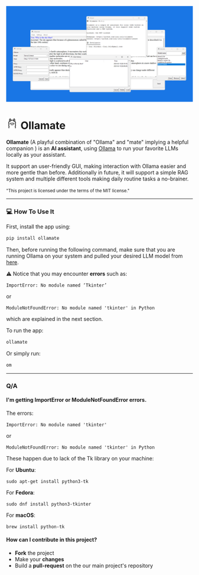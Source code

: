 <img src='img/screenshot.png'> 

# <img src='img/og.png'> Ollamate

**Ollamate** (A playful combination of "Ollama" and "mate" implying a helpful companion ) is an **AI assistant**, using [Ollama](https://ollama.com) to run your favorite LLMs locally as your assistant.

It support an user-friendly GUI, making interaction with Ollama easier and more gentle than before. Additionally in future, it will support a simple RAG system and multiple different tools making daily routine tasks a no-brainer. 

<small>"This project is licensed under the terms of the MIT license."</small>

<hr>

### 💻 How To Use It

First, install the app using:

```bash
pip install ollamate
```

Then, before running the following command, make sure that you are running Ollama on your system and pulled your desired LLM model from [here](https://ollama.com/library).

⚠️ Notice that you may encounter **errors** such as:
 ```
 ImportError: No module named ‘Tkinter’
 ```
 or 
 ```
 ModuleNotFoundError: No module named 'tkinter' in Python
 ```
which are explained in the next section.

To run the app:

```bash
ollamate
```
Or simply run:

```bash
om
```

<hr>

### Q/A

#### I'm getting ImportError or ModuleNotFoundError errors.

The errors:
```
ImportError: No module named 'tkinter'
```
or 
```
ModuleNotFoundError: No module named 'tkinter' in Python
```

These happen due to lack of the Tk library on your machine: 

For **Ubuntu**:

```
sudo apt-get install python3-tk
```

For **Fedora**:

```
sudo dnf install python3-tkinter
```

For **macOS**:

```
brew install python-tk
```

#### How can I contribute in this project?

- **Fork** the project
- Make your **changes**
- Build a **pull-request** on the our main project's repository